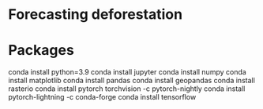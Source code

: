 # Forecasting deforestation

# Packages
conda install python=3.9
conda install jupyter
conda install numpy
conda install matplotlib
conda install pandas
conda install geopandas
conda install rasterio
conda install pytorch torchvision -c pytorch-nightly
conda install pytorch-lightning -c conda-forge
conda install tensorflow